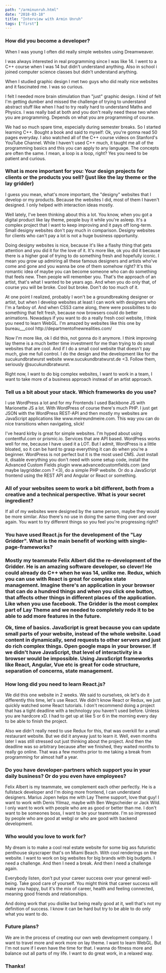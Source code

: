 ```yaml
---
path: "/arminunruh.html"
date: "2018-03-18"
title: "Interview with Armin Unruh"
tags: ["first"]
---
```


<h3>How did you become a developer?</h3>

<p>When I was young I often did really simple websites using Dreamweaver.</p>

<p>I was always interested in real programming since I was like 14. I went to a C++ course when I was 14 but didn't understand anything. Also in school i joined computer science classes but didn't understand anything.</p>

<p>When I studied graphic design I met two guys who did really nice websites and it fascinated me. I was so curious. </p>

<p>I felt I needed more brain stimulation than "just" graphic design. I kind of felt I'm getting dumber and missed the challenge of trying to understand abstract stuff like when I had to try really hard to understand Maths and Physics. I was really bad at both and you don't really need these two when you are programming. Depends on what you are programming of course.</p>

<p>We had so much spare time, especially during semester breaks. So I started learning C++. Bought a book and said to myself: Ok, you're gonna read 50 pages everyday. I also watched all of the C++ course videos on Stanford's YouTube Channel. While I haven't used C++ much, it taught me all of the programming basics and this you can apply to any language. The concepts are often the same. I mean, a loop is a loop, right?
Yes you need to be patient and curious.</p>


<h3>What is more important for you: Your design projects for clients or the products you sell? (just like the lay theme or the lay gridder)</h3>

<p>I guess you mean, what's more important, the "designy" websites that I develop or my products. Because the websites I did, most of them I haven't designed. I only helped with interaction ideas mostly.</p>

<p>Well lately, I've been thinking about this a lot. You know, when you got a digital product like lay theme, people buy it while you're asleep. It's a complex project that I want to keep improving and it pays off long-term. Small designy websites don't pay much in comparison. Designy websites for clients who can't pay a lot is not a huge business opportunity.</p>

<p>Doing designy websites is nice, because it's like a flashy thing that gets attention and you did it for the love of it. It's more like, ok you did it because there is a higher goal of trying to do something fresh and hopefully iconic. I mean you grow up admiring all these famous designers and artists who've come and gone and you wanna be one of them somehow right? It's this romantic idea of maybe you can become someone who can do something that feels new. Then people will remember you. That's the approach of an artist, that's what I wanted to be years ago. And when you do only that, of course you will be broke. Cool but broke. Don't do too much of it.</p>

<p>At one point I realized, probably I won't be a groundbreaking designer or artist, but when I develop websites at least I can work with designers who I'm a fanboy of. And when CSS3 came along, there were possibilites to do something that felt fresh, because now browsers could do better animations. Nowadays if you want to do a really fresh cool website, I think you need to learn WebGL. I'm amazed by websites like this one by bureau___cool http://departmentofnewrealities.com/</p>

<p>Now I'm more like, ok I did this, not gonna do it anymore. I think improving lay theme is a much better time investment for me than trying to do small websites that are cool. And if I do a small cool website that doesn't pay much, give me full control. I do the design and the development like for the sucukundbratwurst website www.sucukundbratwurst.de <3. Follow them, seriously @sucukundbratwurst.</p>

<p>Right now, I want to do big complex websites, I want to work in a team, I want to take more of a business approach instead of an artist approach. </p>

<h3>Tell us a bit about your stack. Which frameworks do you use?</h3>

<p>I use WordPress a lot and for my Frontends I used Backbone JS with Marionette JS a lot. With WordPress of course there's much PHP. I just get JSON with the WordPress REST-API and then mostly my websites are JavaScript applications like www.meireundmeire.com. This way you can do nice transitions when navigating, slick!</p>

<p>I've heard kirby is great for simple websites. I'm hyped about using contentful.com or prismic.io. Services that are API based. WordPress works well for me, because I have used it a LOT. But I admit, WordPress is a little bloated, so it can be hard to grasp everything it can do when you're a beginner.
WordPress is not perfect but it is the most used CMS. Just install it, disable everything you don't need with some setup code, install the Advanced Custom Fields plugin www.advancedcustomfields.com (and maybe laygridder.com ? <3), do a simple PHP website. Or do a JavaScript frontend using the REST API and Angular or React or something.<p>

<h3>All of your websites seem to work a bit different, both from a creative and a technical perspective. What is your secret ingredient?</h3>

<p>If all of my websites were designed by the same person, maybe they would be more similar. Also there's no use in doing the same thing over and over again. You want to try different things so you feel you're progressing right?</p>

<h3>You have used React.js for the development of the "Lay Gridder". What is the main benefit of working with single-page-frameworks?<h3>

<p>Mostly my teammate Felix Albert did the re-development of the Gridder. He is an amazing software developer, so clever! He could already do C++ when he was 14, unlike me.
Redux, which you can use with React is great for complex state management.
Imagine there's an application in your browser that can do a hundred things and when you click one button, that affects other things in different places of the application. Like when you use facebook.
The Gridder is the most complex part of Lay Theme and we needed to completely redo it to be able to add more features in the future. </p>

<p>Ok, time of basics. JavaScript is great because you can update small parts of your website, instead of the whole website. Load content in dynamically, send requests to other servers and just do rich complex things. Open google maps in your browser. If we didn't have JavaScript, that level of interactivity in a browser would be impossible. 
Using JavaScript frameworks like React, Angular, Vue etc is great for code structure, separation of concerns, state management.</p>

<h3>How long did you need to learn React.js?</h3>

<p>We did this one website in 2 weeks. We said to ourselves, ok let's do it differently this time, let's use React.
We didn't know React or Redux, we just quickly watched some React tutorials. I don't recommend doing a project that has a tight deadline with a technology you haven't used before. Unless you are hardcore xD. I had to get up at like 5 or 6 in the morning every day to be able to finish the project.</p>
<p>Also we didn't really need to use Redux for this, that was overkill for a small restaurant website. But we did it anyway just  to learn it. Well, even months later I was still stressed out just thinking about the project. And then the deadline was so arbitrary because after we finished, they waited months to really go online. That was a few months prior to me taking a break from programming for almost half a year.</p>

<h3>Do you have developer-partners which support you in your daily business? Or do you even have employees?</h3>

<p>Felix Albert is my teammate, we complement each other perfectly. He is a fullstack developer and I'm doing more frontend, I can understand designers. Marius Jopen helps me with Lay Theme support, love that guy! I want to work with Denis Yilmaz, maybe with Ben Wegscheider or Jack Wild. I only want to work with people who are as good or better than me. I don't want to be someones boss, I want to be your teammate. I'm so impressed by people who are good at webgl or who are good with backend development.</p>

<h3>Who would you love to work for?</h3>

<p>My dream is to make a cool real estate website for some big ass futuristic penthouse skyscraper that's on Miami Beach. With cool renderings on the website. I want to work on big websites for big brands with big budgets. I need a challenge. And then I need a break. And then I need a challenge again. </p>

<p>Everybody listen, don't put your career success over your general well-being. Take good care of yourself. You might think that career success will make you happy, but it's the mix of career, health and feeling connected, meaning good friends and relationships. </p>
<p>And doing work that you dislike but being really good at it, well that's not my definition of success. I know it can be hard but try to be able to do only what you want to do.</p>

<h3>Future plans?</h3>

<p>We are in the process of creating our own web development company. I want to travel more and work more on lay theme. I want to learn WebGL. But I'm not sure if I even have the time for that. I wanna do fitness more and balance out all parts of my life. I want to do great work, in a relaxed way.</p>

<h3>Thanks!</h3>